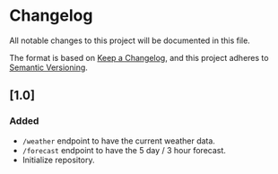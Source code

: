 # Changelog
All notable changes to this project will be documented in this file.

The format is based on [Keep a Changelog](https://keepachangelog.com/en/1.0.0/),
and this project adheres to [Semantic Versioning](https://semver.org/spec/v2.0.0.html).

##  [1.0]
###  Added
- ``/weather`` endpoint to have the current weather data.
- ``/forecast`` endpoint to have the 5 day / 3 hour forecast.
- Initialize repository.
